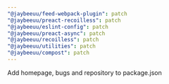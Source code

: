 ```yaml
---
"@jaybeeuu/feed-webpack-plugin": patch
"@jaybeeuu/preact-recoilless": patch
"@jaybeeuu/eslint-config": patch
"@jaybeeuu/preact-async": patch
"@jaybeeuu/recoilless": patch
"@jaybeeuu/utilities": patch
"@jaybeeuu/compost": patch
---
```


Add homepage, bugs and repository to package.json
